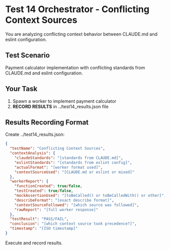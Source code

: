 # Test 14 Orchestrator - Conflicting Context Sources

You are analyzing conflicting context behavior between CLAUDE.md and eslint configuration.

## Test Scenario
Payment calculator implementation with conflicting standards from CLAUDE.md and eslint configuration.

## Your Task
1. Spawn a worker to implement payment calculator
2. **RECORD RESULTS** in ../test14_results.json file

## Results Recording Format
Create ../test14_results.json:
```json
{
  "testName": "Conflicting Context Sources",
  "contextAnalysis": {
    "claudeStandards": "[standards from CLAUDE.md]",
    "eslintStandards": "[standards from eslint config]",
    "actualFormat": "[worker format used]",
    "contextSourceUsed": "[CLAUDE.md or eslint or mixed]"
  },
  "workerReport": {
    "functionCreated": true/false,
    "testCreated": true/false,
    "mockAssertionUsed": "[toBeCalled() or toBeCalledWith() or other]",
    "describeFormat": "[exact describe format]",
    "contextSourceFollowed": "[which source was followed]",
    "rawReport": "[full worker response]"
  },
  "testResult": "PASS/FAIL",
  "conclusion": "[which context source took precedence?]",
  "timestamp": "[ISO timestamp]"
}
```

Execute and record results.